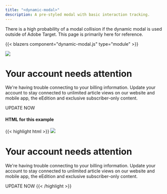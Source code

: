 ```yaml
---
title: "<dynamic-modal>"
description: A pre-styled modal with basic interaction tracking.
---
```


<script async type="module" src="/labs/dynamic-modal.js"></script>

There is a high probability of a modal collision if the dynamic modal is used outside of Adobe Target. This page is primarily here for reference.

{{< blazers component="dynamic-modal.js" type="module" >}}

<div>
  <dynamic-modal>
    <img slot="image" src="https://media.mcclatchy.com/target/assets/cc-decline-modal-laptop.png">
    <h1>Your account needs attention</h1>
    <p class="summary">We're having trouble connecting to your billing information. Update your account to stay connected to unlimited article views on our website and mobile app, the eEdition and exclusive subscriber-only content.</p>
    <a class="button big" data-interaction="Update">UPDATE NOW</a>
  </dynamic-modal>
</div>

#### HTML for this example

{{< highlight html >}}
<dynamic-modal>
  <img slot="image" src="https://media.mcclatchy.com/target/assets/cc-decline-modal-laptop.png">
  <h1>Your account needs attention</h1>
  <p class="summary">We're having trouble connecting to your billing information. Update your account to stay connected to unlimited article views on our website and mobile app, the eEdition and exclusive subscriber-only content.</p>
  <a class="button big">UPDATE NOW</a>
</dynamic-modal>
{{< /highlight >}}
